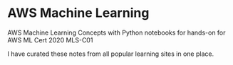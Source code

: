 # AWS Machine Learning
AWS Machine Learning Concepts with Python notebooks for hands-on for AWS ML Cert 2020 MLS-C01

I have curated these notes from all popular learning sites in one place.